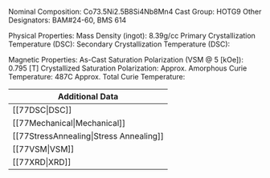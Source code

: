 Nominal Composition: Co73.5Ni2.5B8Si4Nb8Mn4
Cast Group: HOTG9
Other Designators: BAM#24-60, BMS 614
 
Physical Properties:
Mass Density (ingot): 8.39g/cc
 Primary Crystallization Temperature (DSC):
Secondary Crystallization Temperature (DSC):

Magnetic Properties:
As-Cast Saturation Polarization (VSM @ 5 [kOe]): 0.795 [T]
Crystallized Saturation Polarization: 
Approx. Amorphous Curie Temperature: 487C
Approx. Total Curie Temperature:

| Additional Data                         |
| --------------------------------------- |
| [[77DSC\|DSC]]                          |
| [[77Mechanical\|Mechanical]]            |
| [[77StressAnnealing\|Stress Annealing]] |
| [[77VSM\|VSM]]                          |
| [[77XRD\|XRD]]                          |
